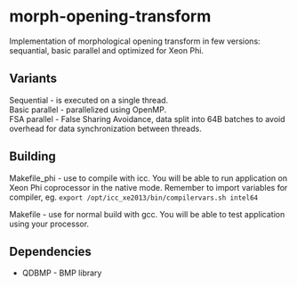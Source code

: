 # morph-opening-transform
Implementation of morphological opening transform in few versions: sequantial, basic parallel and optimized for Xeon Phi.

## Variants
Sequential - is executed on a single thread.  
Basic parallel - parallelized using OpenMP.  
FSA parallel - False Sharing Avoidance, data split into 64B batches to avoid overhead for data synchronization between threads.  

## Building
Makefile_phi - use to compile with icc. You will be able to run application on Xeon Phi coprocessor in the native mode. Remember to import variables for compiler, eg. `export /opt/icc_xe2013/bin/compilervars.sh intel64`  
  
Makefile - use for normal build with gcc. You will be able to test application using your processor.  

## Dependencies
* QDBMP - BMP library  
